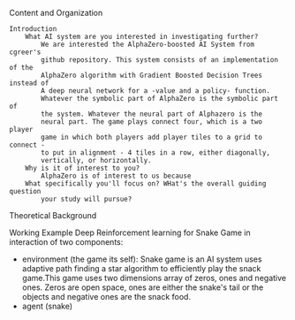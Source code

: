 Content and Organization

    Introduction
        What AI system are you interested in investigating further?
            We are interested the AlphaZero-boosted AI System from cgreer's 
            github repository. This system consists of an implementation of the 
            AlphaZero algorithm with Gradient Boosted Decision Trees instead of
            A deep neural network for a -value and a policy- function.
            Whatever the symbolic part of AlphaZero is the symbolic part of 
            the system. Whatever the neural part of Alphazero is the 
            neural part. The game plays connect four, which is a two player
            game in which both players add player tiles to a grid to connect -  
            to put in alignment - 4 tiles in a row, either diagonally, 
            vertically, or horizontally.
        Why is it of interest to you?
            AlphaZero is of interest to us because 
        What specifically you'll focus on? WHat's the overall guiding question
            your study will pursue?
            

  Theoretical Background
  

Working Example
Deep Reinforcement learning for Snake Game in interaction of two components:
* environment (the game its self): Snake game is an AI system uses adaptive path finding a star algorithm to efficiently 
  play the snack game.This game uses two dimensions array of zeros, ones and negative ones.
  Zeros are open space, ones are either the snake's tail or the objects and negative ones are the snack food.
* agent (snake)
    
   
